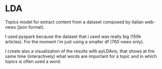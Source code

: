 # LDA
Topics model for extract content from a dataset composed by italian web-news (json format).


I used pyspark because the dataset that i used was really big (159k articles). For the moment i'm just using a smaller df (760 news only).

I create also a visualization of the results with pyLDAvis, that shows at the same time (interactively) what words are important for a topic and in which topics is often used a word. 
